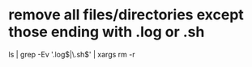 # remove all files/directories except those ending with .log or .sh
ls | grep -Ev '\.log$|\.sh$' | xargs rm -r

